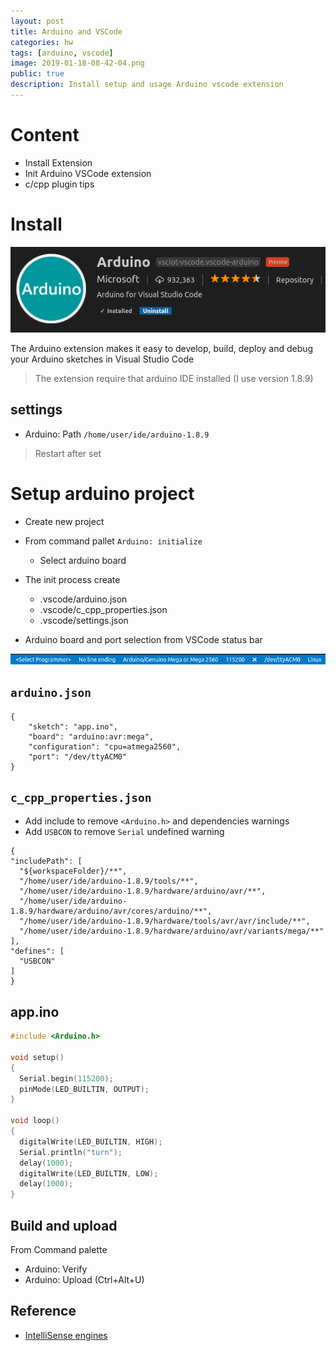 ```yaml
---
layout: post
title: Arduino and VSCode
categories: hw
tags: [arduino, vscode]
image: 2019-01-18-08-42-04.png
public: true
description: Install setup and usage Arduino vscode extension
---
```

# Content
- Install Extension
- Init Arduino VSCode extension
- c/cpp plugin tips
 
# Install
![](/images/2019-05-29-22-52-50.png)

The Arduino extension makes it easy to develop, build, deploy and debug your Arduino sketches in Visual Studio Code  
> The extension require that arduino IDE installed (I use version 1.8.9) 

## settings
- Arduino: Path `/home/user/ide/arduino-1.8.9`
> Restart after set

# Setup arduino project
- Create new project 
- From command pallet `Arduino: initialize`
  - Select arduino board
- The init process create  
  - .vscode/arduino.json  
  - .vscode/c_cpp_properties.json  
  - .vscode/settings.json

- Arduino board and port selection from VSCode status bar
  
![](/images/2019-05-29-23-27-46.png)

## `arduino.json`
```
{
    "sketch": "app.ino",
    "board": "arduino:avr:mega",
    "configuration": "cpu=atmega2560",
    "port": "/dev/ttyACM0"
}
```

## `c_cpp_properties.json` 
- Add include to remove `<Arduino.h>` and dependencies warnings
- Add `USBCON` to remove `Serial` undefined warning
```
{
"includePath": [
  "${workspaceFolder}/**",
  "/home/user/ide/arduino-1.8.9/tools/**",
  "/home/user/ide/arduino-1.8.9/hardware/arduino/avr/**",
  "/home/user/ide/arduino-1.8.9/hardware/arduino/avr/cores/arduino/**",
  "/home/user/ide/arduino-1.8.9/hardware/tools/avr/avr/include/**",
  "/home/user/ide/arduino-1.8.9/hardware/arduino/avr/variants/mega/**"
],
"defines": [
  "USBCON"
]
}
```

## app.ino
```c
#include <Arduino.h>

void setup()
{
  Serial.begin(115200);
  pinMode(LED_BUILTIN, OUTPUT);
}

void loop()
{
  digitalWrite(LED_BUILTIN, HIGH);
  Serial.println("turn");
  delay(1000);
  digitalWrite(LED_BUILTIN, LOW);
  delay(1000);
}
```

## Build and upload
From Command palette
- Arduino: Verify 
- Arduino: Upload (Ctrl+Alt+U)

## Reference
- [IntelliSense engines](https://github.com/Microsoft/vscode-cpptools/blob/master/Documentation/LanguageServer/IntelliSense%20engine.md)




